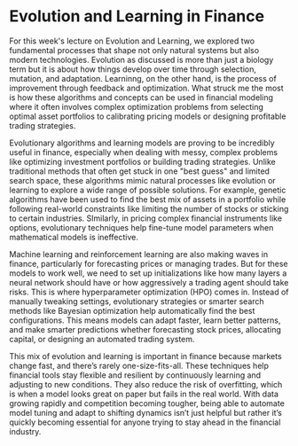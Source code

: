 # Evolution and Learning in Finance
For this week's lecture on Evolution and Learning, we explored two fundamental processes that shape not only natural systems but also modern technologies. Evolution as discussed is more than just a biology term but it is about how things develop over time through selection, mutation, and adaptation. Learninng, on the other hand, is the process of improvement through feedback and optimization. What struck me the most is how these algorithms and concepts can be used in financial modeling where it often involves complex optimization problems from selecting optimal asset portfolios to calibrating pricing models or designing profitable trading strategies. 

Evolutionary algorithms and learning models are proving to be incredibly useful in finance, especially when dealing with messy, complex problems like optimizing investment portfolios or building trading strategies. Unlike traditional methods that often get stuck in one "best guess" and limited search space, these algorithms mimic natural processes like evolution or learning to explore a wide range of possible solutions. For example, genetic algorithms have been used to find the best mix of assets in a portfolio while following real-world constraints like limiting the number of stocks or sticking to certain industries. SImilarly, in pricing complex financial instruments like options, evolutionary techniques help fine-tune model parameters when mathematical models is ineffective.

Machine learning and reinforcement learning are also making waves in finance, particularly for forecasting prices or managing trades. But for these models to work well, we need to set up initializations like how many layers a neural network should have or how aggressively a trading agent should take risks. This is where hyperparameter optimization (HPO) comes in. Instead of manually tweaking settings, evolutionary strategies or smarter search methods like Bayesian optimization help automatically find the best configurations. This means models can adapt faster, learn better patterns, and make smarter predictions whether forecasting stock prices, allocating capital, or designing an automated trading system.

This mix of evolution and learning is important in finance because markets change fast, and there’s rarely one-size-fits-all. These techniques help financial tools stay flexible and resilient by continuously learning and adjusting to new conditions. They also reduce the risk of overfitting, which is when a model looks great on paper but fails in the real world. With data growing rapidly and competition becoming tougher, being able to automate model tuning and adapt to shifting dynamics isn’t just helpful but rather it’s quickly becoming essential for anyone trying to stay ahead in the financial industry.
